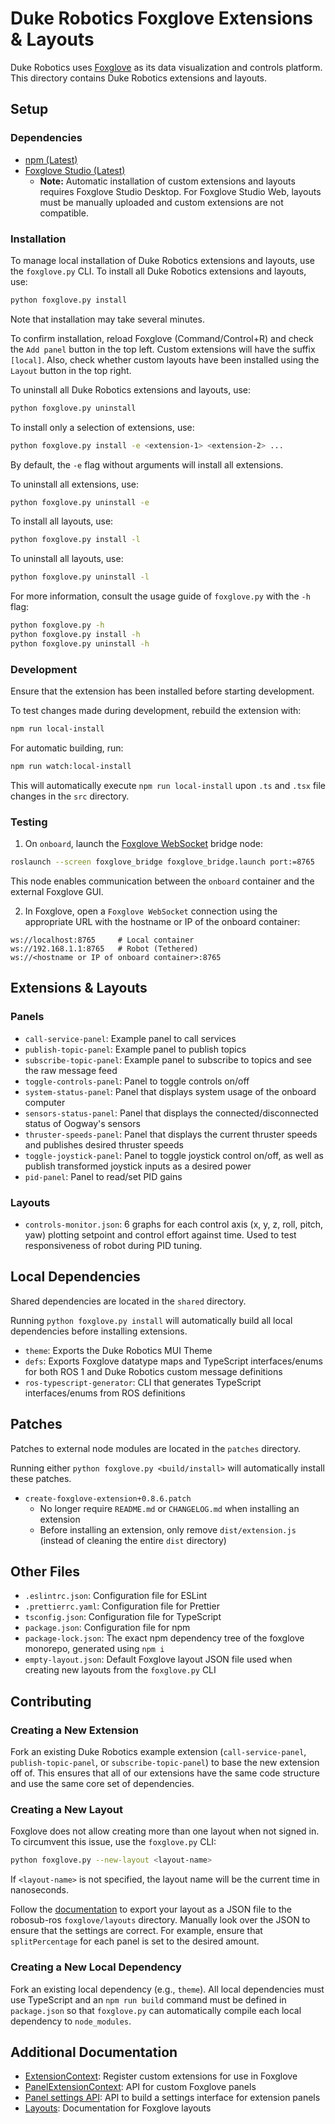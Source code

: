 # Duke Robotics Foxglove Extensions & Layouts

Duke Robotics uses [Foxglove](https://foxglove.dev/studio) as its data visualization and controls platform.
This directory contains Duke Robotics extensions and layouts.

## Setup
### Dependencies
- [npm (Latest)](https://docs.npmjs.com/downloading-and-installing-node-js-and-npm)
- [Foxglove Studio (Latest)](https://foxglove.dev/download)
  - **Note:** Automatic installation of custom extensions and layouts requires Foxglove Studio Desktop. For Foxglove Studio Web, layouts must be manually uploaded and custom extensions are not compatible.

### Installation
To manage local installation of Duke Robotics extensions and layouts, use the `foxglove.py` CLI.
To install all Duke Robotics extensions and layouts, use:
```bash
python foxglove.py install
```
Note that installation may take several minutes.

To confirm installation, reload Foxglove (Command/Control+R) and check the `Add panel` button in the top left.
Custom extensions will have the suffix `[local]`. Also, check whether custom layouts have been installed using
the `Layout` button in the top right.

To uninstall all Duke Robotics extensions and layouts, use:
```bash
python foxglove.py uninstall
```

To install only a selection of extensions, use:
```bash
python foxglove.py install -e <extension-1> <extension-2> ...
```
By default, the `-e` flag without arguments will install all extensions.

To uninstall all extensions, use:
```bash
python foxglove.py uninstall -e
```

To install all layouts, use:
```bash
python foxglove.py install -l
```
To uninstall all layouts, use:
```bash
python foxglove.py uninstall -l
```

For more information, consult the usage guide of `foxglove.py` with the `-h` flag:
```bash
python foxglove.py -h
python foxglove.py install -h
python foxglove.py uninstall -h
```

### Development
Ensure that the extension has been installed before starting development.

To test changes made during development, rebuild the extension with:
```bash
npm run local-install
```

For automatic building, run:
```bash
npm run watch:local-install
```
This will automatically execute `npm run local-install` upon `.ts` and `.tsx` file changes in the `src` directory.

### Testing
1. On `onboard`, launch the [Foxglove WebSocket](https://github.com/foxglove/ros-foxglove-bridge) bridge node:
```bash
roslaunch --screen foxglove_bridge foxglove_bridge.launch port:=8765
```
This node enables communication between the `onboard` container and the external Foxglove GUI.

2. In Foxglove, open a `Foxglove WebSocket` connection using the appropriate URL with the hostname or IP of the onboard container:
```
ws://localhost:8765     # Local container
ws://192.168.1.1:8765   # Robot (Tethered)
ws://<hostname or IP of onboard container>:8765
```

## Extensions & Layouts
### Panels
- `call-service-panel`: Example panel to call services
- `publish-topic-panel`: Example panel to publish topics
- `subscribe-topic-panel`: Example panel to subscribe to topics and see the raw message feed
- `toggle-controls-panel`: Panel to toggle controls on/off
- `system-status-panel`: Panel that displays system usage of the onboard computer
- `sensors-status-panel`: Panel that displays the connected/disconnected status of Oogway's sensors
- `thruster-speeds-panel`: Panel that displays the current thruster speeds and publishes desired thruster speeds
- `toggle-joystick-panel`: Panel to toggle joystick control on/off, as well as publish transformed joystick inputs as a desired power
- `pid-panel`: Panel to read/set PID gains

### Layouts
- `controls-monitor.json`: 6 graphs for each control axis (x, y, z, roll, pitch, yaw) plotting setpoint and control effort against time. Used to test responsiveness of robot during PID tuning.

## Local Dependencies
Shared dependencies are located in the `shared` directory.

Running `python foxglove.py install` will automatically build all local dependencies before installing extensions.

- `theme`: Exports the Duke Robotics MUI Theme
- `defs`: Exports Foxglove datatype maps and TypeScript interfaces/enums for both ROS 1 and Duke Robotics custom message definitions
- `ros-typescript-generator`: CLI that generates TypeScript interfaces/enums from ROS definitions

## Patches
Patches to external node modules are located in the `patches` directory.

Running either `python foxglove.py <build/install>` will automatically install these patches.

- `create-foxglove-extension+0.8.6.patch`
  - No longer require `README.md` or `CHANGELOG.md` when installing an extension
  - Before installing an extension, only remove `dist/extension.js` (instead of cleaning the entire `dist` directory)

## Other Files
- `.eslintrc.json`: Configuration file for ESLint
- `.prettierrc.yaml`: Configuration file for Prettier
- `tsconfig.json`: Configuration file for TypeScript
- `package.json`: Configuration file for npm
- `package-lock.json`: The exact npm dependency tree of the foxglove monorepo, generated using `npm i`
- `empty-layout.json`: Default Foxglove layout JSON file used when creating new layouts from the `foxglove.py` CLI

## Contributing
### Creating a New Extension
Fork an existing Duke Robotics example extension (`call-service-panel`, `publish-topic-panel`, or `subscribe-topic-panel`) to base the new extension off of. This ensures that all of our extensions have the same code structure and use the same core set of dependencies.

### Creating a New Layout
Foxglove does not allow creating more than one layout when not signed in.
To circumvent this issue, use the `foxglove.py` CLI:
```bash
python foxglove.py --new-layout <layout-name>
```
If `<layout-name>` is not specified, the layout name will be the current time in nanoseconds.

Follow the [documentation](https://foxglove.dev/docs/studio/layouts#personal-layouts) to export your layout as a JSON file to the robosub-ros `foxglove/layouts` directory. Manually look over the JSON to ensure that the settings are correct. For example, ensure that `splitPercentage` for each panel is set to the desired amount.

### Creating a New Local Dependency
Fork an existing local dependency (e.g., `theme`). All local dependencies must use TypeScript and an `npm run build` command must be defined in `package.json` so that `foxglove.py` can automatically compile each local dependency to `node_modules`.

## Additional Documentation
- [ExtensionContext](https://docs.foxglove.dev/docs/visualization/extensions/api/extension-context/): Register custom extensions for use in Foxglove
- [PanelExtensionContext](https://docs.foxglove.dev/docs/visualization/extensions/api/panel-api/): API for custom Foxglove panels
- [Panel settings API](https://docs.foxglove.dev/docs/visualization/extensions/api/panel-settings-api/): API to build a settings interface for extension panels
- [Layouts](https://docs.foxglove.dev/docs/visualization/layouts/): Documentation for Foxglove layouts
